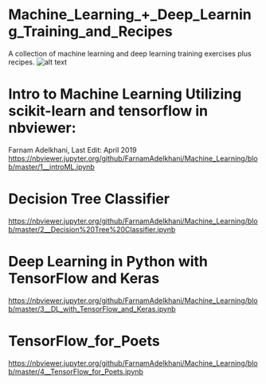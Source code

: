 # Machine_Learning_+_Deep_Learning_Training_and_Recipes
A collection of machine learning and deep learning training exercises plus recipes.
![alt text](https://i.imgur.com/lHG8nN5.png)

# Intro to Machine Learning Utilizing scikit-learn and tensorflow in nbviewer:
Farnam Adelkhani, Last Edit: April 2019
https://nbviewer.jupyter.org/github/FarnamAdelkhani/Machine_Learning/blob/master/1__introML.ipynb

# Decision Tree Classifier
https://nbviewer.jupyter.org/github/FarnamAdelkhani/Machine_Learning/blob/master/2__Decision%20Tree%20Classifier.ipynb

# Deep Learning in Python with TensorFlow and Keras
https://nbviewer.jupyter.org/github/FarnamAdelkhani/Machine_Learning/blob/master/3__DL_with_TensorFlow_and_Keras.ipynb

# TensorFlow_for_Poets
https://nbviewer.jupyter.org/github/FarnamAdelkhani/Machine_Learning/blob/master/4__TensorFlow_for_Poets.ipynb
